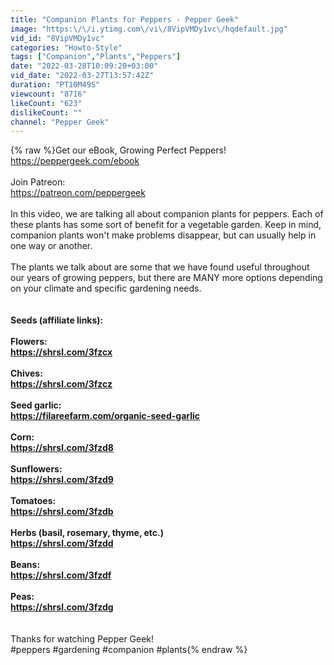 ```yaml
---
title: "Companion Plants for Peppers - Pepper Geek"
image: "https:\/\/i.ytimg.com\/vi\/8VipVMDy1vc\/hqdefault.jpg"
vid_id: "8VipVMDy1vc"
categories: "Howto-Style"
tags: ["Companion","Plants","Peppers"]
date: "2022-03-28T10:09:20+03:00"
vid_date: "2022-03-27T13:57:42Z"
duration: "PT10M49S"
viewcount: "8716"
likeCount: "623"
dislikeCount: ""
channel: "Pepper Geek"
---
```

{% raw %}Get our eBook, Growing Perfect Peppers!<br /><a rel="nofollow" target="blank" href="https://peppergeek.com/ebook">https://peppergeek.com/ebook</a><br /><br />Join Patreon:<br /><a rel="nofollow" target="blank" href="https://patreon.com/peppergeek">https://patreon.com/peppergeek</a><br /><br />In this video, we are talking all about companion plants for peppers. Each of these plants has some sort of benefit for a vegetable garden. Keep in mind, companion plants won't make problems disappear, but can usually help in one way or another.<br /><br />The plants we talk about are some that we have found useful throughout our years of growing peppers, but there are MANY more options depending on your climate and specific gardening needs.<br /><br />**************************************<br />Seeds (affiliate links):<br /><br />Flowers:<br /><a rel="nofollow" target="blank" href="https://shrsl.com/3fzcx">https://shrsl.com/3fzcx</a><br /><br />Chives:<br /><a rel="nofollow" target="blank" href="https://shrsl.com/3fzcz">https://shrsl.com/3fzcz</a><br /><br />Seed garlic:<br /><a rel="nofollow" target="blank" href="https://filareefarm.com/organic-seed-garlic">https://filareefarm.com/organic-seed-garlic</a><br /><br />Corn:<br /><a rel="nofollow" target="blank" href="https://shrsl.com/3fzd8">https://shrsl.com/3fzd8</a><br /><br />Sunflowers:<br /><a rel="nofollow" target="blank" href="https://shrsl.com/3fzd9">https://shrsl.com/3fzd9</a><br /><br />Tomatoes:<br /><a rel="nofollow" target="blank" href="https://shrsl.com/3fzdb">https://shrsl.com/3fzdb</a><br /><br />Herbs (basil, rosemary, thyme, etc.)<br /><a rel="nofollow" target="blank" href="https://shrsl.com/3fzdd">https://shrsl.com/3fzdd</a><br /><br />Beans:<br /><a rel="nofollow" target="blank" href="https://shrsl.com/3fzdf">https://shrsl.com/3fzdf</a><br /><br />Peas:<br /><a rel="nofollow" target="blank" href="https://shrsl.com/3fzdg">https://shrsl.com/3fzdg</a><br /><br />**************************************<br />Thanks for watching Pepper Geek!<br />#peppers #gardening #companion #plants{% endraw %}
